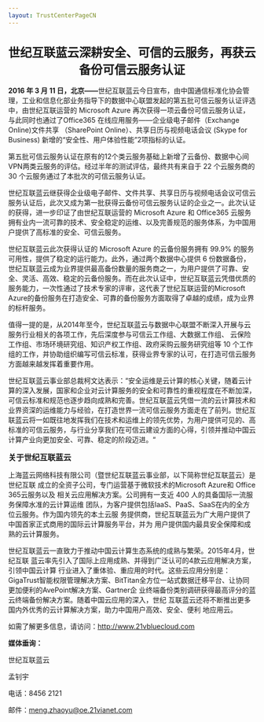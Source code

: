 ```yaml
---
layout: TrustCenterPageCN
---
```

<div class="row-fluid">
   <div class="span">
      <div>
         <div class="row-fluid grid-container mscom-grid-container subpageBody noBottomBorder" data-view4="2" data-view3="2" data-view2="2" data-view1="1" data-cols="2">
             <h1 style="font-size:24px; text-align:center;"><strong>世纪互联蓝云深耕安全、可信的云服务，再获云备份可信云服务认证 </strong></h1>
             <p><strong>2016 年 3 月 11 日，北京——</strong>世纪互联蓝云今日宣布，由中国通信标准化协会管理，工业和信息化部业务指导下的数据中心联盟发起的第五批可信云服务认证评选中，由世纪互联运营的 Microsoft Azure 再次获得一项云备份可信云服务认证，与此同时也通过了Office365 在线应用服务——企业级电子邮件（Exchange Online)文件共享 （SharePoint Online）、共享日历与视频电话会议 (Skype for Business) 新增的“安全性、用户体验性能”2项指标的认证。</p>
             <p>第五批可信云服务认证在原有的12个类云服务基础上新增了云备份、数据中心间VPN两类云服务的评估。经过半年的测试评估，最终共有来自于 22 个云服务商的 30 个云服务通过了本批次的可信云服务认证。 </p>
             <p>世纪互联蓝云继获得企业级电子邮件、文件共享、共享日历与视频电话会议可信云服务认证后，此次又成为第一批获得云备份可信云服务认证的企业之一。此次认证的获得，进一步印证了由世纪互联运营的 Microsoft Azure 和 Office365 云服务拥有业内一流可靠的技术、安全稳定的运维、以及完善规范的服务体系，为中国用户提供了高标准的安全、可信云服务。</p>
             <p>世纪互联蓝云此次获得认证的 Microsoft Azure 的云备份服务拥有 99.9% 的服务可用性，提供了稳定的运行能力。此外，通过两个数据中心提供 6 份数据备份，世纪互联蓝云成为业界提供最高备份数量的服务商之一，为用户提供了可靠、安全、灵活、高效、稳定的云备份服务。而在此次认证中，世纪互联蓝云凭借优质的服务能力，一次性通过了技术专家的评审，这代表了世纪互联运营的Microsoft Azure的备份服务在打造安全、可靠的备份服务方面取得了卓越的成绩，成为业界的标杆服务。 </p>
             <p>值得一提的是，从2014年至今，世纪互联蓝云与数据中心联盟不断深入开展与云服务行业相关的各项工作，先后深度参与可信云工作组、大数据工作组、 云保险工作组、市场环境研究组、知识产权工作组、政府采购云服务研究组等 10 个工作组的工作，并协助组织编写可信云标准，获得业界专家的认可，在打造可信云服务方面越来越发挥着重要作用。</p>
             <p>世纪互联蓝云事业部总裁柯文达表示：“安全运维是云计算的核心关键，随着云计算的深入发展，国家和企业对云计算服务的安全和可靠性的重视程度在不断加深，可信云标准和规范也逐步趋向成熟和完善。世纪互联蓝云凭借一流的云计算技术和业界资深的运维能力与经验，在打造世界一流可信云服务方面走在了前列。世纪互联蓝云将一如既往地发挥我们在技术和运维上的领先优势，为用户提供可见的、高标准的可信云服务，与行业分享我们在可信云建设方面的心得，引领并推动中国云计算产业向更加安全、可靠、稳定的阶段迈进。“</p>
             <label style="font-size:16px;"><strong>关于世纪互联蓝云 </strong></label>
             <p>上海蓝云网络科技有限公司（暨世纪互联蓝云事业部，以下简称世纪互联蓝云）是世纪互联 成立的全资子公司，专门运营基于微软技术的Microsoft Azure和 Office 365云服务以及 相关云应用解决方案。公司拥有一支近 400 人的具备国际一流服务保障水准的云计算运维 团队，为客户提供包括IaaS、PaaS、SaaS在内的全方位云服务。作为国内领先的本土云服 务提供商，世纪互联蓝云为广大用户提供了中国首家正式商用的国际云计算服务平台，并为 用户提供国内最具安全保障和成熟的云计算服务。 </p>
             <p>世纪互联蓝云一直致力于推动中国云计算生态系统的成熟与繁荣。2015年4月，世纪互联 蓝云率先引入了国际上应用成熟、并得到广泛认可的4款云应用解决方案，引领中国云计算 行业进入了重体验、重应用的时代。这些云应用分别是：GigaTrust智能权限管理解决方案、BitTitan全方位一站式数据迁移平台、让协同更加便利的AvePoint解决方案、Gartner企 业终端备份类别调研获得最高评分的蓝云终端备份解决方案。随着中国云应用的深入，世纪 互联蓝云还将不断推出更多国内外优秀的云计算解决方案，助力中国用户高效、安全、便利 地应用云。 </p>
             <p>如需了解更多信息，请访问：<a target="_self" class="mscom-link" href="http://www.21vbluecloud.com">http://www.21vbluecloud.com </a></p>
             <p><strong>媒体垂询：</strong> </p>
             <p>世纪互联蓝云 </p>
             <p>孟钊宇 </p>
             <p>电话：8456 2121 </p>
             <p>邮件：<a target="_self" class="mscom-link" href="mailto:meng.zhaoyu@oe.21vianet.com">meng.zhaoyu@oe.21vianet.com</a></p>
         </div>
      </div>
   </div>
</div>
<div class="row-fluid" data-view4="1" data-view3="1" data-view2="1" data-view1="1" data-cols="1">
   <div class="span bp0-col-1-1 bp1-col-1-1 bp2-col-1-1 bp3-col-1-1"></div>
</div>
